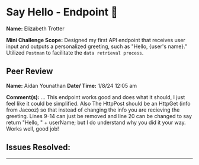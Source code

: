 # Say Hello - Endpoint :wave:


**Name:** Elizabeth Trotter

**Mini Challenge Scope:** Designed my first API endpoint that receives user input and outputs a personalized greeting, such as "Hello, {user's name}." Utilized `Postman` to facilitate the `data retrieval process`.


## Peer Review
**Name:** Aidan Younathan **Date/ Time:** 1/8/24 12:05 am

**Comment(s):** ...
This endpoint works good and does what it should, I just feel like it could be simplified. Also The HttpPost should be an HttpGet (info from Jacooz) so that instead of changing the info you are recieving the greeting. Lines 9-14 can just be removed and line 20 can be changed to say return "Hello, " + userName; but I do understand why you did it your way. Works well, good job!

**Issues Resolved:**
- 


---
